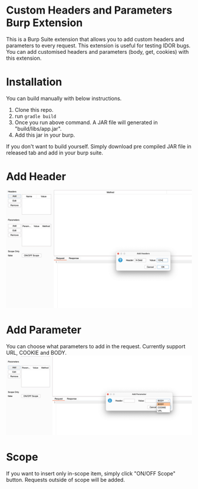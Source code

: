 # Custom Headers and Parameters Burp Extension

This is a Burp Suite extension that allows you to add custom headers and parameters to every request.
This extension is useful for testing IDOR bugs.
You can add customised headers and parameters (body, get, cookies) with this extension.

# Installation

You can build manually with below instructions.

1. Clone this repo.
2. run `gradle build`
3. Once you run above command. A JAR file will generated in "build/libs/app.jar".
4. Add this jar in your burp.

If you don't want to build yourself. Simply download pre compiled JAR file in released tab and add in your burp suite.

# Add Header

![Add Header](images/add_header.jpg)

# Add Parameter

You can choose what parameters to add in the request. Currently support URL, COOKIE and BODY.
![Add Parameter](images/add_parameter.jpg)

# Scope

If you want to insert only in-scope item, simply click "ON/OFF Scope" button. Requests outside of scope will be added.
